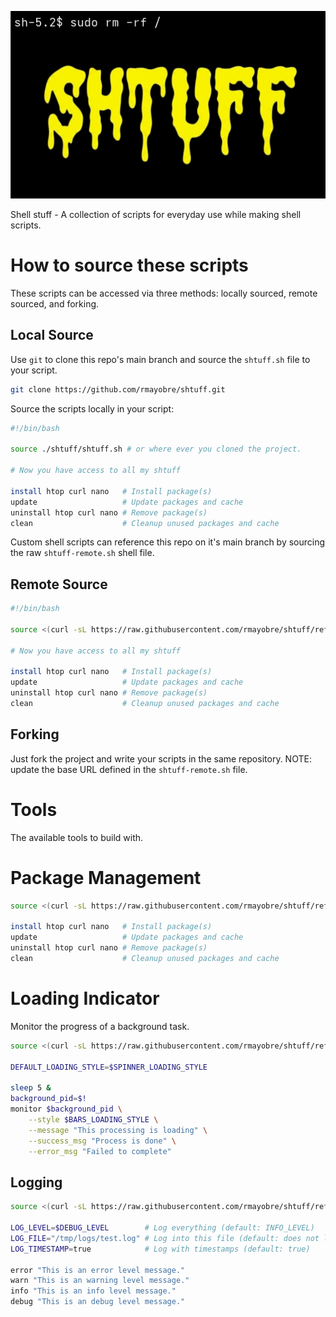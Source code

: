 <p align="center">
  <img alt="Shtuff logo" src="assets/logo.png" height=300 />
</p>

Shell stuff - A collection of scripts for everyday use while making shell scripts.

# How to source these scripts

These scripts can be accessed via three methods: locally sourced, remote sourced, and forking.

## Local Source

Use `git` to clone this repo's main branch and source the `shtuff.sh` file to your script.

```bash
git clone https://github.com/rmayobre/shtuff.git
```

Source the scripts locally in your script:

```bash
#!/bin/bash

source ./shtuff/shtuff.sh # or where ever you cloned the project.

# Now you have access to all my shtuff

install htop curl nano   # Install package(s)
update                   # Update packages and cache
uninstall htop curl nano # Remove package(s)
clean                    # Cleanup unused packages and cache
```

Custom shell scripts can reference this repo on it's main branch by sourcing the raw `shtuff-remote.sh` shell file.

## Remote Source

```bash
#!/bin/bash

source <(curl -sL https://raw.githubusercontent.com/rmayobre/shtuff/refs/heads/main/shtuff-remote.sh)

# Now you have access to all my shtuff

install htop curl nano   # Install package(s)
update                   # Update packages and cache
uninstall htop curl nano # Remove package(s)
clean                    # Cleanup unused packages and cache
```

## Forking

Just fork the project and write your scripts in the same repository. NOTE: update the base URL defined in the `shtuff-remote.sh` file.

# Tools

The available tools to build with.

# Package Management

```bash
source <(curl -sL https://raw.githubusercontent.com/rmayobre/shtuff/refs/heads/main/shtuff-remote.sh)\

install htop curl nano   # Install package(s)
update                   # Update packages and cache
uninstall htop curl nano # Remove package(s)
clean                    # Cleanup unused packages and cache
```

# Loading Indicator

Monitor the progress of a background task.

```bash
source <(curl -sL https://raw.githubusercontent.com/rmayobre/shtuff/refs/heads/main/shtuff-remote.sh)\

DEFAULT_LOADING_STYLE=$SPINNER_LOADING_STYLE

sleep 5 &
background_pid=$!
monitor $background_pid \
    --style $BARS_LOADING_STYLE \
    --message "This processing is loading" \
    --success_msg "Process is done" \
    --error_msg "Failed to complete"
```

## Logging

```bash
source <(curl -sL https://raw.githubusercontent.com/rmayobre/shtuff/refs/heads/main/shtuff-remote.sh)\

LOG_LEVEL=$DEBUG_LEVEL        # Log everything (default: INFO_LEVEL)
LOG_FILE="/tmp/logs/test.log" # Log into this file (default: does not log to files)
LOG_TIMESTAMP=true            # Log with timestamps (default: true)

error "This is an error level message."
warn "This is an warning level message."
info "This is an info level message."
debug "This is an debug level message."
```
